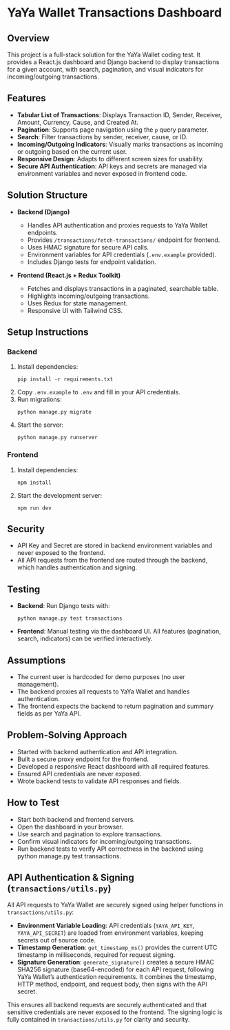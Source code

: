 # YaYa Wallet Transactions Dashboard

## Overview

This project is a full-stack solution for the YaYa Wallet coding test. It provides a React.js dashboard and Django backend to display transactions for a given account, with search, pagination, and visual indicators for incoming/outgoing transactions.

## Features

- **Tabular List of Transactions**: Displays Transaction ID, Sender, Receiver, Amount, Currency, Cause, and Created At.
- **Pagination**: Supports page navigation using the `p` query parameter.
- **Search**: Filter transactions by sender, receiver, cause, or ID.
- **Incoming/Outgoing Indicators**: Visually marks transactions as incoming or outgoing based on the current user.
- **Responsive Design**: Adapts to different screen sizes for usability.
- **Secure API Authentication**: API keys and secrets are managed via environment variables and never exposed in frontend code.

## Solution Structure

- **Backend (Django)**
  - Handles API authentication and proxies requests to YaYa Wallet endpoints.
  - Provides `/transactions/fetch-transactions/` endpoint for frontend.
  - Uses HMAC signature for secure API calls.
  - Environment variables for API credentials (`.env.example` provided).
  - Includes Django tests for endpoint validation.

- **Frontend (React.js + Redux Toolkit)**
  - Fetches and displays transactions in a paginated, searchable table.
  - Highlights incoming/outgoing transactions.
  - Uses Redux for state management.
  - Responsive UI with Tailwind CSS.

## Setup Instructions

### Backend

1. Install dependencies:
   ```
   pip install -r requirements.txt
   ```
2. Copy `.env.example` to `.env` and fill in your API credentials.
3. Run migrations:
   ```
   python manage.py migrate
   ```
4. Start the server:
   ```
   python manage.py runserver
   ```

### Frontend

1. Install dependencies:
   ```
   npm install
   ```
2. Start the development server:
   ```
   npm run dev
   ```

## Security

- API Key and Secret are stored in backend environment variables and never exposed to the frontend.
- All API requests from the frontend are routed through the backend, which handles authentication and signing.

## Testing

- **Backend**: Run Django tests with:
  ```
  python manage.py test transactions
  ```
- **Frontend**: Manual testing via the dashboard UI. All features (pagination, search, indicators) can be verified interactively.

## Assumptions

- The current user is hardcoded for demo purposes (no user management).
- The backend proxies all requests to YaYa Wallet and handles authentication.
- The frontend expects the backend to return pagination and summary fields as per YaYa API.

## Problem-Solving Approach

- Started with backend authentication and API integration.
- Built a secure proxy endpoint for the frontend.
- Developed a responsive React dashboard with all required features.
- Ensured API credentials are never exposed.
- Wrote backend tests to validate API responses and fields.

## How to Test

- Start both backend and frontend servers.
- Open the dashboard in your browser.
- Use search and pagination to explore transactions.
- Confirm visual indicators for incoming/outgoing transactions.
- Run backend tests to verify API correctness in the backend using  python manage.py test transactions.

## API Authentication & Signing (`transactions/utils.py`)

All API requests to YaYa Wallet are securely signed using helper functions in `transactions/utils.py`:

- **Environment Variable Loading**: API credentials (`YAYA_API_KEY`, `YAYA_API_SECRET`) are loaded from environment variables, keeping secrets out of source code.
- **Timestamp Generation**: `get_timestamp_ms()` provides the current UTC timestamp in milliseconds, required for request signing.
- **Signature Generation**: `generate_signature()` creates a secure HMAC SHA256 signature (base64-encoded) for each API request, following YaYa Wallet’s authentication requirements. It combines the timestamp, HTTP method, endpoint, and request body, then signs with the API secret.

This ensures all backend requests are securely authenticated and that sensitive credentials are never exposed to the frontend. The signing logic is fully contained in `transactions/utils.py` for clarity and security.

